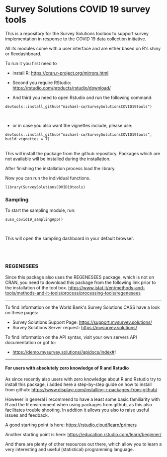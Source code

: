 # Survey Solutions COVID 19 survey tools

This is a repository for the Survey Solutions toolbox to support survey implementation in response to the COVID 19 data collection initiative.

All its modules come with a user interface and are either based on R's shiny or flexdashboard. 

To run it you first need to 

* install R: https://cran.r-project.org/mirrors.html

* Second you require RStudio: https://rstudio.com/products/rstudio/download/

* And third you need to open Rstudio and run the following command:

```
devtools::install_github("michael-cw/SurveySolutionsCOVID19tools")

```
<br>

* or in case you also want the vignettes include, please use:
```
devtools::install_github("michael-cw/SurveySolutionsCOVID19tools", build_vignettes = T)

```
<br>
This will install the package from the github repository. Packages which are not available will be installed during the installation.

After finishing the installation process load the library. 

Now you can run the individual functions.
<br>
```
library(SurveySolutionsCOVID19tools)

```

### Sampling

To start the sampling module, run:
<br>
```
suso_covid19_samplingApp()
```
<br>


This will open the sampling dashboard in your default browser.

<br><br>

### REGENESEES

Since this package also uses the REGENESEES package, which is not on CRAN, you need to download this package from the following link prior to the installation of the tool box.
https://www.istat.it/en/methods-and-tools/methods-and-it-tools/process/processing-tools/regenesees

***

To find information on the World Bank's Survey Solutions CASS have a look on these pages:

* Survey Solutions Support Page: https://support.mysurvey.solutions/
* Survey Solutions Server request: https://mysurvey.solutions/

To find information on the API syntax, visit your own servers API documentation or got to:

* https://demo.mysurvey.solutions//apidocs/index#!

*****
#### For users with absolutely zero knowledge of R and Rstudio

As since recently also users with zero knowledge about R and Rstudio try to install this package, i added here a step-by-step guide on how to install from github: https://www.displayr.com/installing-r-packages-from-github/

However in general i recommend to have a least some basic familiarity with R and the R environment when using packages from github, as this also facilitates trouble shooting. In addtion it allows you also to raise useful issues and feedback. 

A good starting point is here: https://rstudio.cloud/learn/primers

Another starting point is here: https://education.rstudio.com/learn/beginner/

And there are plenty of other resources out there, which allow you to learn a very interesting and useful (statistical) programming language.
